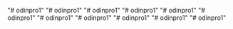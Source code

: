 "# odinpro1" 
"# odinpro1" 
"# odinpro1" 
"# odinpro1" 
"# odinpro1" 
"# odinpro1" 
"# odinpro1" 
"# odinpro1" 
"# odinpro1" 
"# odinpro1" 
"# odinpro1" 
